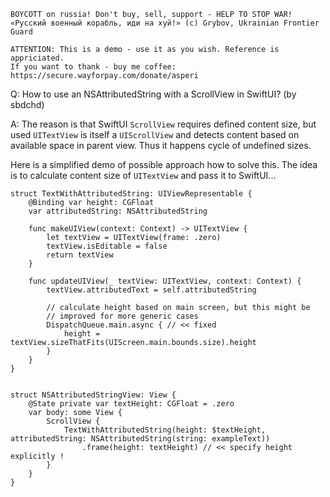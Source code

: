 ```
BOYCOTT on russia! Don't buy, sell, support - HELP TO STOP WAR!
«Русский военный корабль, иди на хуй!» (c) Grybov, Ukrainian Frontier Guard

ATTENTION: This is a demo - use it as you wish. Reference is appriciated.
If you want to thank - buy me coffee: https://secure.wayforpay.com/donate/asperi
```

Q: How to use an NSAttributedString with a ScrollView in SwiftUI? (by sbdchd)

A: The reason is that SwiftUI `ScrollView` requires defined content size, but used `UITextView` is itself a `UIScrollView` and detects content based on available space in parent view. Thus it happens cycle of undefined sizes. 

Here is a simplified demo of possible approach how to solve this. The idea is to calculate content size of `UITextView` and pass it to SwiftUI...

    struct TextWithAttributedString: UIViewRepresentable {
        @Binding var height: CGFloat
        var attributedString: NSAttributedString
    
        func makeUIView(context: Context) -> UITextView {
            let textView = UITextView(frame: .zero)
            textView.isEditable = false
            return textView
        }
    
        func updateUIView(_ textView: UITextView, context: Context) {
            textView.attributedText = self.attributedString

            // calculate height based on main screen, but this might be 
            // improved for more generic cases
            DispatchQueue.main.async { // << fixed 
                height = textView.sizeThatFits(UIScreen.main.bounds.size).height
            }
        }
    }
    
    
    struct NSAttributedStringView: View {
        @State private var textHeight: CGFloat = .zero
        var body: some View {
            ScrollView {
                TextWithAttributedString(height: $textHeight, attributedString: NSAttributedString(string: exampleText))
                    .frame(height: textHeight) // << specify height explicitly !
            }
        }
    }

